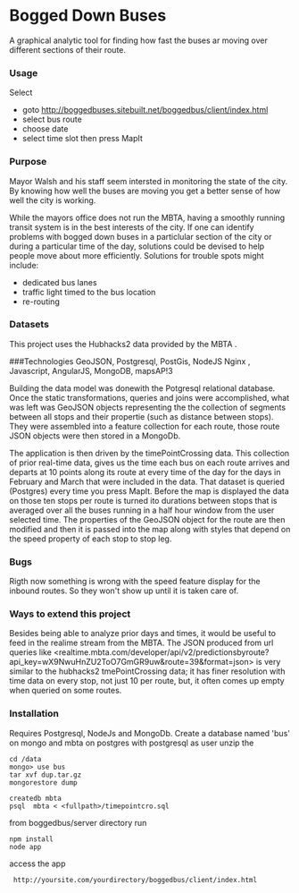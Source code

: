 Bogged Down Buses
==========

A graphical analytic tool for finding how fast the buses ar moving over different sections of their route.

### Usage

Select 
* goto <http://boggedbuses.sitebuilt.net/boggedbus/client/index.html>
* select bus route
* choose date
* select time slot
then press MapIt

### Purpose
Mayor Walsh and his staff seem intersted in monitoring the state of the city. By knowing how well the buses are moving you get a better sense of how well the city is working. 

While the mayors office does not run the MBTA, having a smoothly running transit system is in the best interests of the city. If one can identify problems with bogged down buses in a particlular section of the city or during a particular time of the day, solutions could be devised to help people move about more efficiently. Solutions for trouble spots might include:
* dedicated bus lanes 
* traffic light timed to the bus location
* re-routing

### Datasets
This project uses the Hubhacks2 data provided by the MBTA .

###Technologies
GeoJSON, Postgresql, PostGis, NodeJS  Nginx , Javascript, AngularJS, MongoDB, mapsAP!3

Building the data model was donewith the Potgresql relational database. Once the static transformations, queries and joins were accomplished, what was left was GeoJSON objects representing the the collection of segments between all stops and their propertie (such as distance between stops). They were assembled into a  feature collection for each route, those route JSON objects were then stored in a MongoDb. 

The application is then driven by the timePointCrossing data. This collection of prior real-time data, gives us the time each bus on each route arrives and departs at 10 points along its route at every time of the day for the days in February and March that were included in the data. That dataset is queried  (Postgres) every time you press MapIt. Before the map is displayed the data on those ten stops per route is turned ito durations between stops that is averaged over all the buses running in a half hour window from the user selected time. The properties of the GeoJSON object for the route are then modified and then it is passed into the map along with styles that depend on the speed property of each stop to stop leg. 

### Bugs
Rigth now something is wrong with the speed feature display for the inbound routes. So they won't show up until it is taken care of.

### Ways to extend this project
Besides being able to analyze prior days and times, it would be useful to feed in the realime stream from the MBTA. The JSON produced from url queries like <realtime.mbta.com/developer/api/v2/predictionsbyroute?api_key=wX9NwuHnZU2ToO7GmGR9uw&route=39&format=json> is very similar to the hubhacks2 tmePointCrossing data; it has finer resolution with time data on every stop, not just 10 per route, but, it often comes up empty when queried on some routes.

### Installation

Requires Postgresql, NodeJs and MongoDb. 
Create a database named 'bus' on mongo and mbta on postgres with postgresql as user
unzip the 
   
    cd /data
    mongo> use bus
    tar xvf dup.tar.gz
    mongorestore dump

    createdb mbta
    psql  mbta < <fullpath>/timepointcro.sql

from boggedbus/server directory run
  
    npm install
    node app

access the app

     http://yoursite.com/yourdirectory/boggedbus/client/index.html   





